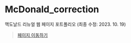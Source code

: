# McDonald_correction
맥도날드 리뉴얼 웹 페이지 포트폴리오 (최종 수정: 2023. 10. 19)

> [페이지 이동하기](https://bin5537.github.io/McDonald_correction/)
